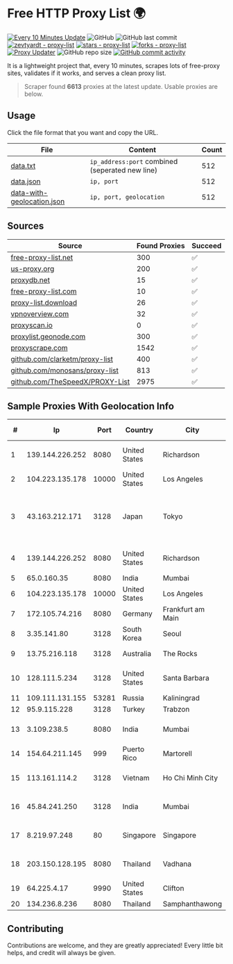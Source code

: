 
# Free HTTP Proxy List 🌍

[![Every 10 Minutes Update](https://github.com/mertguvencli/http-proxy-list/actions/workflows/main.yml/badge.svg?branch=main)](https://github.com/mertguvencli/http-proxy-list/actions/workflows/main.yml)
![GitHub](https://img.shields.io/github/license/mertguvencli/http-proxy-list)
![GitHub last commit](https://img.shields.io/github/last-commit/mertguvencli/http-proxy-list)
[![zevtyardt - proxy-list](https://img.shields.io/static/v1?label=zevtyardt&message=proxy-list&color=blue&logo=github)](https://github.com/zevtyardt/proxy-list "Go to GitHub repo")
[![stars - proxy-list](https://img.shields.io/github/stars/zevtyardt/proxy-list?style=social)](https://github.com/zevtyardt/proxy-list)
[![forks - proxy-list](https://img.shields.io/github/forks/zevtyardt/proxy-list?style=social)](https://github.com/zevtyardt/proxy-list)
[![Proxy Updater](https://github.com/zevtyardt/proxy-list/workflows/Proxy%20Updater/badge.svg)](https://github.com/zevtyardt/proxy-list/actions?query=workflow:"Proxy+Updater")
![GitHub repo size](https://img.shields.io/github/repo-size/zevtyardt/proxy-list)
[![GitHub commit activity](https://img.shields.io/github/commit-activity/m/zevtyardt/proxy-list?logo=commits)](https://github.com/zevtyardt/proxy-list/commits/main)

It is a lightweight project that, every 10 minutes, scrapes lots of free-proxy sites, validates if it works, and serves a clean proxy list.

> Scraper found **6613** proxies at the latest update. Usable proxies are below.

## Usage

Click the file format that you want and copy the URL.

|File|Content|Count|
|----|-------|-----|
|[data.txt](https://raw.githubusercontent.com/mertguvencli/http-proxy-list/main/proxy-list/data.txt)|`ip_address:port` combined (seperated new line)|512|
|[data.json](https://raw.githubusercontent.com/mertguvencli/http-proxy-list/main/proxy-list/data.json)|`ip, port`|512|
|[data-with-geolocation.json](https://raw.githubusercontent.com/mertguvencli/http-proxy-list/main/proxy-list/data-with-geolocation.json)|`ip, port, geolocation`|512|

## Sources

|Source|Found Proxies|Succeed|
|------|-------------|-------|
|[free-proxy-list.net](https://free-proxy-list.net)|300|✅|
|[us-proxy.org](https://www.us-proxy.org)|200|✅|
|[proxydb.net](http://proxydb.net)|15|✅|
|[free-proxy-list.com](https://free-proxy-list.com/?page=&port=&type%5B%5D=http&type%5B%5D=https&up_time=0&search=Search)|10|✅|
|[proxy-list.download](https://www.proxy-list.download/HTTP)|26|✅|
|[vpnoverview.com](https://vpnoverview.com/privacy/anonymous-browsing/free-proxy-servers)|32|✅|
|[proxyscan.io](https://www.proxyscan.io)|0|✅|
|[proxylist.geonode.com](https://proxylist.geonode.com/api/proxy-list?limit=300&page=1&sort_by=lastChecked&sort_type=desc&protocols=http,https)|300|✅|
|[proxyscrape.com](https://api.proxyscrape.com/v2/?request=displayproxies&protocol=http&timeout=10000&country=all&ssl=all&anonymity=all)|1542|✅|
|[github.com/clarketm/proxy-list](https://raw.githubusercontent.com/clarketm/proxy-list/master/proxy-list-raw.txt)|400|✅|
|[github.com/monosans/proxy-list](https://raw.githubusercontent.com/monosans/proxy-list/main/proxies/http.txt)|813|✅|
|[github.com/TheSpeedX/PROXY-List](https://raw.githubusercontent.com/TheSpeedX/PROXY-List/master/http.txt)|2975|✅|


## Sample Proxies With Geolocation Info

|#|Ip|Port|Country|City|Internet Service Provider|
|-|--|----|-------|----|-------------------------|
|1|139.144.226.252|8080|United States|Richardson|Akamai Technologies, Inc.|
|2|104.223.135.178|10000|United States|Los Angeles|LayerHost|
|3|43.163.212.171|3128|Japan|Tokyo|Shenzhen Tencent Computer Systems Company Limited|
|4|139.144.226.252|8080|United States|Richardson|Akamai Technologies, Inc.|
|5|65.0.160.35|8080|India|Mumbai|Amazon.com|
|6|104.223.135.178|10000|United States|Los Angeles|LayerHost|
|7|172.105.74.216|8080|Germany|Frankfurt am Main|Akamai Technologies|
|8|3.35.141.80|3128|South Korea|Seoul|Amazon.com, Inc.|
|9|13.75.216.118|3128|Australia|The Rocks|Microsoft Corporation|
|10|128.111.5.234|3128|United States|Santa Barbara|University of California, Santa Barbara|
|11|109.111.131.155|53281|Russia|Kaliningrad|TIS Dialog LLC|
|12|95.9.115.228|3128|Turkey|Trabzon|TTNet A.S.|
|13|3.109.238.5|8080|India|Mumbai|Amazon Technologies Inc.|
|14|154.64.211.145|999|Puerto Rico|Martorell|OSNET Wireless|
|15|113.161.114.2|3128|Vietnam|Ho Chi Minh City|VietNam Post and Telecom Corporation|
|16|45.84.241.250|3128|India|Mumbai|VeloxServ Communications Ltd|
|17|8.219.97.248|80|Singapore|Singapore|Alibaba (US) Technology Co., Ltd.|
|18|203.150.128.195|8080|Thailand|Vadhana|Internet Thailand Company Ltd|
|19|64.225.4.17|9990|United States|Clifton|DigitalOcean, LLC|
|20|134.236.8.236|8080|Thailand|Samphanthawong|CAT-BB|



## Contributing

Contributions are welcome, and they are greatly appreciated! Every
little bit helps, and credit will always be given.

